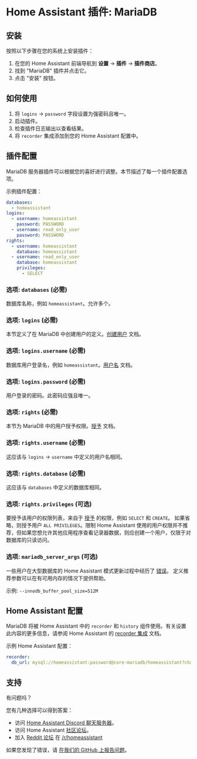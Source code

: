 # Home Assistant 插件: MariaDB

## 安装

按照以下步骤在您的系统上安装插件：

1. 在您的 Home Assistant 前端导航到 **设置** -> **插件** -> **插件商店**。
2. 找到 "MariaDB" 插件并点击它。
3. 点击 "安装" 按钮。

## 如何使用

1. 将 `logins` -> `password` 字段设置为强密码且唯一。
2. 启动插件。
3. 检查插件日志输出以查看结果。
4. 将 `recorder` 集成添加到您的 Home Assistant 配置中。

## 插件配置

MariaDB 服务器插件可以根据您的喜好进行调整。本节描述了每一个插件配置选项。

示例插件配置：

```yaml
databases:
  - homeassistant
logins:
  - username: homeassistant
    password: PASSWORD
  - username: read_only_user
    password: PASSWORD
rights:
  - username: homeassistant
    database: homeassistant
  - username: read_only_user
    database: homeassistant
    privileges:
      - SELECT
```

### 选项: `databases` (必需)

数据库名称，例如 `homeassistant`。允许多个。

### 选项: `logins` (必需)

本节定义了在 MariaDB 中创建用户的定义。[创建用户][createuser] 文档。

### 选项: `logins.username` (必需)

数据库用户登录名，例如 `homeassistant`。[用户名][username] 文档。

### 选项: `logins.password` (必需)

用户登录的密码。此密码应强且唯一。

### 选项: `rights` (必需)

本节为 MariaDB 中的用户授予权限。[授予][grant] 文档。

### 选项: `rights.username` (必需)

这应该与 `logins` -> `username` 中定义的用户名相同。

### 选项: `rights.database` (必需)

这应该与 `databases` 中定义的数据库相同。

### 选项: `rights.privileges` (可选)

要授予该用户的权限列表，来自于 [授予][grant] 的权限，例如 `SELECT` 和 `CREATE`。
如果省略，则授予用户 `ALL PRIVILEGES`。限制 Home Assistant 使用的用户权限并不推荐，但如果您想允许其他应用程序查看记录器数据，则应创建一个用户，仅限于对数据库的只读访问。

### 选项: `mariadb_server_args` (可选)

一些用户在大型数据库的 Home Assistant 模式更新过程中经历了 [错误][migration-issues]。
定义推荐参数可以在有可用内存的情况下提供帮助。

示例: `--innodb_buffer_pool_size=512M`

## Home Assistant 配置

MariaDB 将被 Home Assistant 中的 `recorder` 和 `history` 组件使用。有关设置此内容的更多信息，请参阅 Home Assistant 的 [recorder 集成][mariadb-ha-recorder] 文档。

示例 Home Assistant 配置：

```yaml
recorder:
  db_url: mysql://homeassistant:password@core-mariadb/homeassistant?charset=utf8mb4
```

## 支持

有问题吗？

您有几种选择可以得到答案：

- 访问 [Home Assistant Discord 聊天服务器][discord]。
- 访问 Home Assistant [社区论坛][forum]。
- 加入 [Reddit 论坛][reddit] 在 [/r/homeassistant][reddit]

如果您发现了错误，请 [在我们的 GitHub 上报告问题][issue]。

[createuser]: https://mariadb.com/kb/en/create-user/
[username]: https://mariadb.com/kb/en/create-user/#user-name-component
[hostname]: https://mariadb.com/kb/en/create-user/#host-name-component
[grant]: https://mariadb.com/kb/en/grant/
[migration-issues]: https://github.com/home-assistant/core/issues/125339
[mariadb-ha-recorder]: https://www.home-assistant.io/integrations/recorder/
[discord]: https://discord.gg/c5DvZ4e
[forum]: https://community.home-assistant.io
[i386-shield]: https://img.shields.io/badge/i386-yes-green.svg
[issue]: https://github.com/home-assistant/addons/issues
[reddit]: https://reddit.com/r/homeassistant
[repository]: https://github.com/hassio-addons/repository
